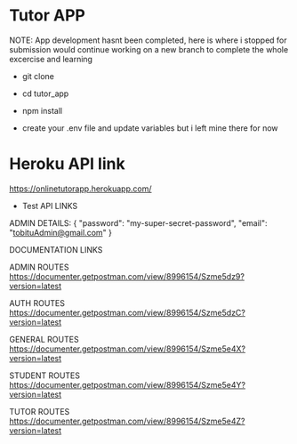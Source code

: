 # Tutor APP

NOTE: App development hasnt been completed, here is where i stopped for submission would continue working on a new branch to complete the whole excercise and learning

* git clone 

* cd tutor_app

* npm install

* create your .env file and update variables but i left mine there for now

# Heroku API link

https://onlinetutorapp.herokuapp.com/

* Test API LINKS

ADMIN DETAILS:
{
    "password": "my-super-secret-password",	
		"email": "tobituAdmin@gmail.com"
}

DOCUMENTATION LINKS

ADMIN ROUTES
https://documenter.getpostman.com/view/8996154/Szme5dz9?version=latest

AUTH ROUTES
https://documenter.getpostman.com/view/8996154/Szme5dzC?version=latest

GENERAL ROUTES
https://documenter.getpostman.com/view/8996154/Szme5e4X?version=latest

STUDENT ROUTES
https://documenter.getpostman.com/view/8996154/Szme5e4Y?version=latest

TUTOR ROUTES
https://documenter.getpostman.com/view/8996154/Szme5e4Z?version=latest

